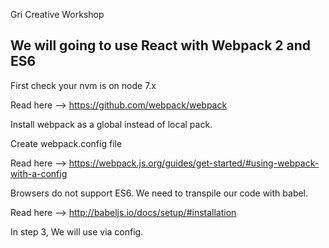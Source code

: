 Gri Creative Workshop

## We will going to use React with Webpack 2 and ES6

First check your nvm is on node 7.x

Read here --> https://github.com/webpack/webpack

Install webpack as a global instead of local pack.

Create webpack.config file

Read here --> https://webpack.js.org/guides/get-started/#using-webpack-with-a-config

Browsers do not support ES6. We need to transpile our code with babel.

Read here --> http://babeljs.io/docs/setup/#installation

In step 3, We will use via config.












